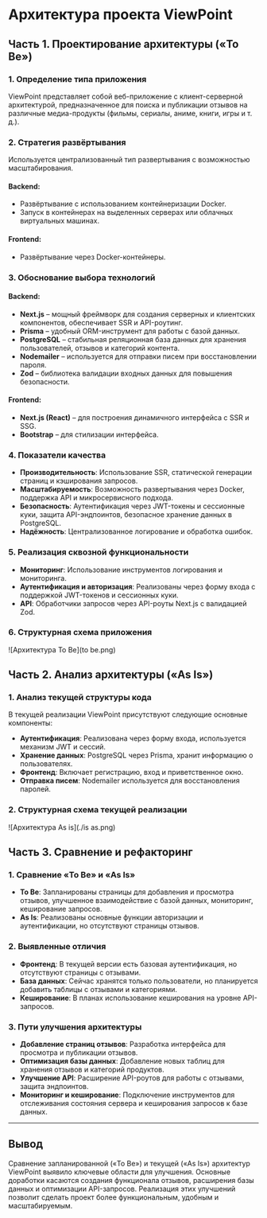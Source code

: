 # Архитектура проекта ViewPoint

## Часть 1. Проектирование архитектуры («To Be»)

### 1. Определение типа приложения

ViewPoint представляет собой веб-приложение с клиент-серверной архитектурой, предназначенное для поиска и публикации отзывов на различные медиа-продукты (фильмы, сериалы, аниме, книги, игры и т. д.).

### 2. Стратегия развёртывания

Используется централизованный тип развертывания с возможностью масштабирования.

#### Backend:
- Развёртывание с использованием контейнеризации Docker.
- Запуск в контейнерах на выделенных серверах или облачных виртуальных машинах.

#### Frontend:
- Развёртывание через Docker-контейнеры.

### 3. Обоснование выбора технологий

#### Backend:
- **Next.js** – мощный фреймворк для создания серверных и клиентских компонентов, обеспечивает SSR и API-роутинг.
- **Prisma** – удобный ORM-инструмент для работы с базой данных.
- **PostgreSQL** – стабильная реляционная база данных для хранения пользователей, отзывов и категорий контента.
- **Nodemailer** – используется для отправки писем при восстановлении пароля.
- **Zod** – библиотека валидации входных данных для повышения безопасности.

#### Frontend:
- **Next.js (React)** – для построения динамичного интерфейса с SSR и SSG.
- **Bootstrap** – для стилизации интерфейса.

### 4. Показатели качества

- **Производительность**: Использование SSR, статической генерации страниц и кэширования запросов.
- **Масштабируемость**: Возможность развертывания через Docker, поддержка API и микросервисного подхода.
- **Безопасность**: Аутентификация через JWT-токены и сессионные куки, защита API-эндпоинтов, безопасное хранение данных в PostgreSQL.
- **Надёжность**: Централизованное логирование и обработка ошибок.

### 5. Реализация сквозной функциональности

- **Мониторинг**: Использование инструментов логирования и мониторинга.
- **Аутентификация и авторизация**: Реализованы через форму входа с поддержкой JWT-токенов и сессионных куки.
- **API**: Обработчики запросов через API-роуты Next.js с валидацией Zod.

### 6. Структурная схема приложения

![Архитектура To Be](to be.png)

## Часть 2. Анализ архитектуры («As Is»)

### 1. Анализ текущей структуры кода

В текущей реализации ViewPoint присутствуют следующие основные компоненты:

- **Аутентификация**: Реализована через форму входа, используется механизм JWT и сессий.
- **Хранение данных**: PostgreSQL через Prisma, хранит информацию о пользователях.
- **Фронтенд**: Включает регистрацию, вход и приветственное окно.
- **Отправка писем**: Nodemailer используется для восстановления паролей.

### 2. Структурная схема текущей реализации

![Архитектура As is](./is as.png)

## Часть 3. Сравнение и рефакторинг

### 1. Сравнение «To Be» и «As Is»

- **To Be**: Запланированы страницы для добавления и просмотра отзывов, улучшенное взаимодействие с базой данных, мониторинг, кеширование запросов.
- **As Is**: Реализованы основные функции авторизации и аутентификации, но отсутствуют страницы отзывов.

### 2. Выявленные отличия

- **Фронтенд**: В текущей версии есть базовая аутентификация, но отсутствуют страницы с отзывами.
- **База данных**: Сейчас хранятся только пользователи, но планируется добавить таблицы с отзывами и категориями.
- **Кеширование**: В планах использование кеширования на уровне API-запросов.

### 3. Пути улучшения архитектуры

- **Добавление страниц отзывов**: Разработка интерфейса для просмотра и публикации отзывов.
- **Оптимизация базы данных**: Добавление новых таблиц для хранения отзывов и категорий продуктов.
- **Улучшение API**: Расширение API-роутов для работы с отзывами, защита эндпоинтов.
- **Мониторинг и кеширование**: Подключение инструментов для отслеживания состояния сервера и кеширования запросов к базе данных.

---

## Вывод

Сравнение запланированной («To Be») и текущей («As Is») архитектур ViewPoint выявило ключевые области для улучшения. Основные доработки касаются создания функционала отзывов, расширения базы данных и оптимизации API-запросов. Реализация этих улучшений позволит сделать проект более функциональным, удобным и масштабируемым.
